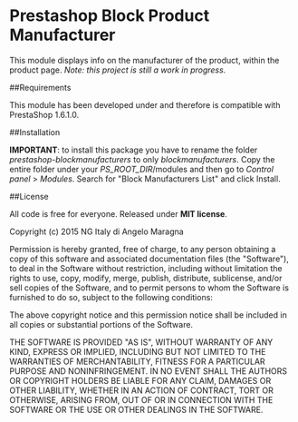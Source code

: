 # Prestashop Block Product Manufacturer

This module displays info on the manufacturer of the product, within the product page.
_Note: this project is still a work in progress._



##Requirements

This module has been developed under and therefore is compatible with PrestaShop 1.6.1.0.




##Installation

**IMPORTANT**: to install this package you have to rename the folder _prestashop-blockmanufacturers_ to only _blockmanufacturers_.
Copy the entire folder under your _PS_ROOT_DIR_/modules and then go to _Control panel_ > _Modules_. Search for "Block Manufacturers List" and click Install.



##License

All code is free for everyone. Released under **MIT license**.

Copyright (c) 2015 NG Italy di Angelo Maragna

Permission is hereby granted, free of charge, to any person obtaining a copy
of this software and associated documentation files (the "Software"), to deal
in the Software without restriction, including without limitation the rights
to use, copy, modify, merge, publish, distribute, sublicense, and/or sell
copies of the Software, and to permit persons to whom the Software is
furnished to do so, subject to the following conditions:

The above copyright notice and this permission notice shall be included in
all copies or substantial portions of the Software.

THE SOFTWARE IS PROVIDED "AS IS", WITHOUT WARRANTY OF ANY KIND, EXPRESS OR
IMPLIED, INCLUDING BUT NOT LIMITED TO THE WARRANTIES OF MERCHANTABILITY,
FITNESS FOR A PARTICULAR PURPOSE AND NONINFRINGEMENT.  IN NO EVENT SHALL THE
AUTHORS OR COPYRIGHT HOLDERS BE LIABLE FOR ANY CLAIM, DAMAGES OR OTHER
LIABILITY, WHETHER IN AN ACTION OF CONTRACT, TORT OR OTHERWISE, ARISING FROM,
OUT OF OR IN CONNECTION WITH THE SOFTWARE OR THE USE OR OTHER DEALINGS IN
THE SOFTWARE.
